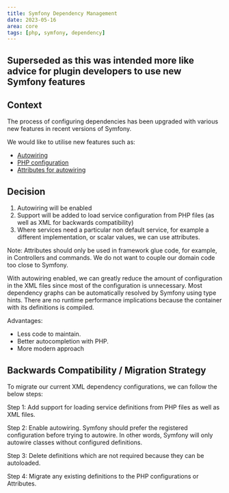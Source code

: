 ```yaml
---
title: Symfony Dependency Management
date: 2023-05-16
area: core
tags: [php, symfony, dependency]
---
```


## Superseded as this was intended more like advice for plugin developers to use new Symfony features

## Context

The process of configuring dependencies has been upgraded with various new features in recent versions of Symfony.

We would like to utilise new features such as:

* [Autowiring](https://symfony.com/doc/current/service_container.html)
* [PHP configuration](https://symfony.com/doc/current/service_container/import.html)
* [Attributes for autowiring](https://symfony.com/blog/new-in-symfony-6-1-service-autowiring-attributes)

## Decision

1. Autowiring will be enabled
2. Support will be added to load service configuration from PHP files (as well as XML for backwards compatibility)
3. Where services need a particular non default service, for example a different implementation, or scalar values, we can use attributes.

Note: Attributes should only be used in framework glue code, for example, in Controllers and commands. We do not want to couple our domain code too close to Symfony.

With autowiring enabled, we can greatly reduce the amount of configuration in the XML files since most of the configuration is unnecessary. Most dependency graphs can be automatically resolved by Symfony using type hints.
There are no runtime performance implications because the container with its definitions is compiled.

Advantages:

* Less code to maintain.
* Better autocompletion with PHP.
* More modern approach

## Backwards Compatibility / Migration Strategy

To migrate our current XML dependency configurations, we can follow the below steps:

Step 1: Add support for loading service definitions from PHP files as well as XML files.

Step 2: Enable autowiring. Symfony should prefer the registered configuration before trying to autowire. In other words, Symfony will only autowire classes without configured definitions.

Step 3: Delete definitions which are not required because they can be autoloaded.

Step 4: Migrate any existing definitions to the PHP configurations or Attributes.
